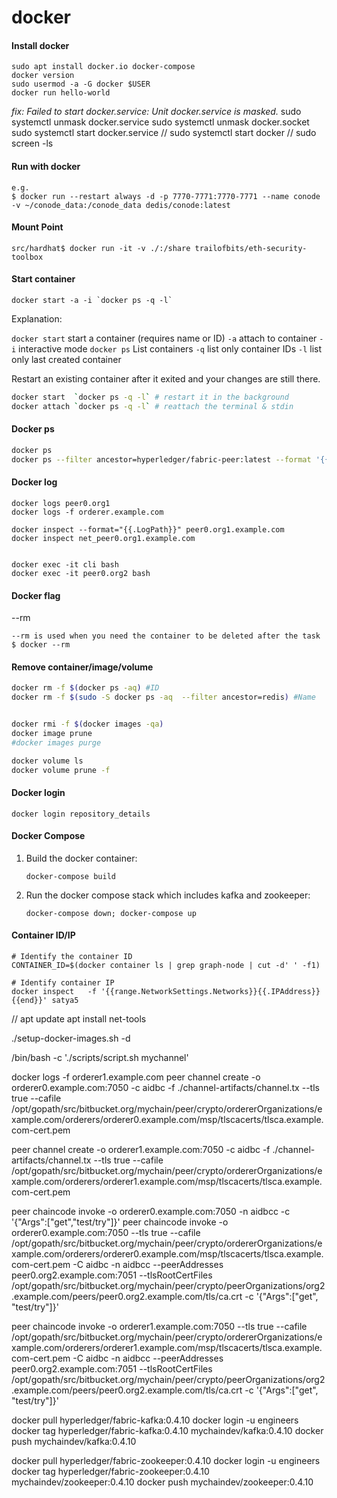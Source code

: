 # docker

#### Install docker ######

```
sudo apt install docker.io docker-compose
docker version
sudo usermod -a -G docker $USER
docker run hello-world
```

*fix: Failed to start docker.service: Unit docker.service is masked.*
sudo systemctl unmask docker.service
sudo systemctl unmask docker.socket
sudo systemctl start docker.service
//
sudo systemctl start docker
//
sudo screen -ls

#### Run with docker

```
e.g.
$ docker run --restart always -d -p 7770-7771:7770-7771 --name conode -v ~/conode_data:/conode_data dedis/conode:latest
```

#### Mount Point

```
src/hardhat$ docker run -it -v ./:/share trailofbits/eth-security-toolbox

```



#### Start container

```
docker start -a -i `docker ps -q -l`
```

Explanation:

`docker start` start a container (requires name or ID)
`-a` attach to container
`-i` interactive mode
`docker ps` List containers
`-q` list only container IDs
`-l` list only last created container

Restart an existing container after it exited and your changes are still there.

```bash
docker start  `docker ps -q -l` # restart it in the background
docker attach `docker ps -q -l` # reattach the terminal & stdin
```



#### Docker ps

```bash
docker ps
docker ps --filter ancestor=hyperledger/fabric-peer:latest --format '{{.Names}}'

```

#### Docker log

```
docker logs peer0.org1
docker logs -f orderer.example.com

docker inspect --format="{{.LogPath}}" peer0.org1.example.com
docker inspect net_peer0.org1.example.com


docker exec -it cli bash
docker exec -it peer0.org2 bash
```

#### Docker flag 

--rm

```
--rm is used when you need the container to be deleted after the task
$ docker --rm
```



#### Remove container/image/volume

```bash
docker rm -f $(docker ps -aq) #ID
docker rm -f $(sudo -S docker ps -aq  --filter ancestor=redis) #Name


docker rmi -f $(docker images -qa)
docker image prune
#docker images purge

docker volume ls
docker volume prune -f
```



#### Docker login

```
docker login repository_details
```



#### Docker Compose 

1. Build the docker container:

   ```
   docker-compose build
   ```

2. Run the docker compose stack which includes kafka and zookeeper:

   ```
   docker-compose down; docker-compose up
   ```
   
   #### 

#### Container ID/IP

```
# Identify the container ID
CONTAINER_ID=$(docker container ls | grep graph-node | cut -d' ' -f1)

# Identify container IP
docker inspect   -f '{{range.NetworkSettings.Networks}}{{.IPAddress}}{{end}}' satya5

```



//
apt update
apt install net-tools


./setup-docker-images.sh -d

/bin/bash -c './scripts/script.sh mychannel'

docker logs -f orderer1.example.com
peer channel create -o orderer0.example.com:7050 -c aidbc -f ./channel-artifacts/channel.tx --tls true --cafile /opt/gopath/src/bitbucket.org/mychain/peer/crypto/ordererOrganizations/example.com/orderers/orderer0.example.com/msp/tlscacerts/tlsca.example.com-cert.pem

peer channel create -o orderer1.example.com:7050 -c aidbc -f ./channel-artifacts/channel.tx --tls true --cafile /opt/gopath/src/bitbucket.org/mychain/peer/crypto/ordererOrganizations/example.com/orderers/orderer1.example.com/msp/tlscacerts/tlsca.example.com-cert.pem

peer chaincode invoke -o orderer0.example.com:7050 -n aidbcc -c '{"Args":["get","test/try"]}'
peer chaincode invoke -o orderer0.example.com:7050 --tls true --cafile /opt/gopath/src/bitbucket.org/mychain/peer/crypto/ordererOrganizations/example.com/orderers/orderer0.example.com/msp/tlscacerts/tlsca.example.com-cert.pem -C aidbc -n aidbcc --peerAddresses peer0.org2.example.com:7051 --tlsRootCertFiles /opt/gopath/src/bitbucket.org/mychain/peer/crypto/peerOrganizations/org2.example.com/peers/peer0.org2.example.com/tls/ca.crt -c '{"Args":["get", "test/try"]}'

peer chaincode invoke -o orderer1.example.com:7050 --tls true --cafile /opt/gopath/src/bitbucket.org/mychain/peer/crypto/ordererOrganizations/example.com/orderers/orderer1.example.com/msp/tlscacerts/tlsca.example.com-cert.pem -C aidbc -n aidbcc --peerAddresses peer0.org2.example.com:7051 --tlsRootCertFiles /opt/gopath/src/bitbucket.org/mychain/peer/crypto/peerOrganizations/org2.example.com/peers/peer0.org2.example.com/tls/ca.crt -c '{"Args":["get", "test/try"]}'

docker pull hyperledger/fabric-kafka:0.4.10
docker login -u engineers
docker tag hyperledger/fabric-kafka:0.4.10 mychaindev/kafka:0.4.10
docker push mychaindev/kafka:0.4.10

docker pull hyperledger/fabric-zookeeper:0.4.10
docker login -u engineers
docker tag hyperledger/fabric-zookeeper:0.4.10 mychaindev/zookeeper:0.4.10
docker push mychaindev/zookeeper:0.4.10



